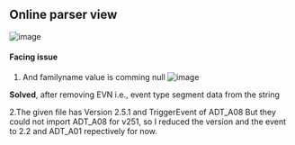 ## Online parser view
![image](https://user-images.githubusercontent.com/47970328/192078420-bc2e3bb8-ea64-437a-88c8-1d7307b6f741.png)

#### Facing issue

1. And familyname value is comming null
  ![image](https://user-images.githubusercontent.com/47970328/192078597-3e6ed74a-6c61-4e19-8fb8-67fd1e31a896.png)
  
  <b>Solved</b>, after removing EVN i.e., event type segment data from the string

2.The given file has Version 2.5.1 and TriggerEvent of ADT_A08
  But they could not import ADT_A08 for v251, so I reduced the version and the event to 2.2 and ADT_A01 repectively for now.

